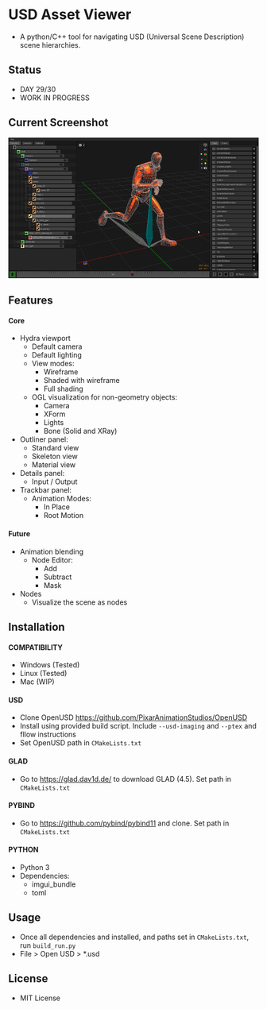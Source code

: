# USD Asset Viewer
- A python/C++ tool for navigating USD (Universal Scene Description) scene hierarchies.


## Status
- DAY 29/30
- WORK IN PROGRESS


## Current Screenshot
![USD Asset Viewer WIP Screenshot](docs/current_wip.png)


## Features
#### Core
- Hydra viewport
    - Default camera
    - Default lighting
    - View modes:
        - Wireframe
        - Shaded with wireframe
        - Full shading
    - OGL visualization for non-geometry objects:
        - Camera
        - XForm
        - Lights
        - Bone (Solid and XRay)
- Outliner panel:
    - Standard view
    - Skeleton view
    - Material view
- Details panel:
    - Input / Output
- Trackbar panel:
    - Animation Modes:
        - In Place
        - Root Motion
#### Future
- Animation blending
    - Node Editor:
        - Add
        - Subtract
        - Mask
- Nodes
    - Visualize the scene as nodes


## Installation
#### COMPATIBILITY
- Windows (Tested)
- Linux (Tested)
- Mac (WIP)
#### USD
- Clone OpenUSD https://github.com/PixarAnimationStudios/OpenUSD
- Install using provided build script. Include `--usd-imaging` and `--ptex` and fllow instructions
- Set OpenUSD path in `CMakeLists.txt`
#### GLAD
- Go to https://glad.dav1d.de/ to download GLAD (4.5). Set path in `CMakeLists.txt`
#### PYBIND
- Go to https://github.com/pybind/pybind11 and clone. Set path in `CMakeLists.txt`
#### PYTHON
- Python 3
- Dependencies:
    - imgui_bundle
    - toml


## Usage
- Once all dependencies and installed, and paths set in `CMakeLists.txt`, run `build_run.py`
- File > Open USD > *.usd


## License
- MIT License
